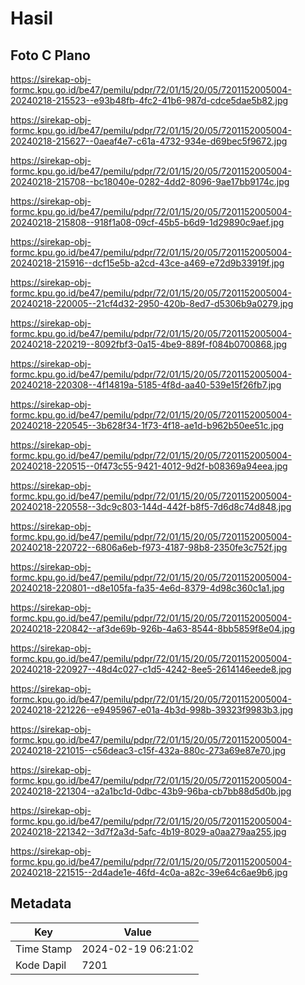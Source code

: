 # Hasil

## Foto C Plano

https://sirekap-obj-formc.kpu.go.id/be47/pemilu/pdpr/72/01/15/20/05/7201152005004-20240218-215523--e93b48fb-4fc2-41b6-987d-cdce5dae5b82.jpg

https://sirekap-obj-formc.kpu.go.id/be47/pemilu/pdpr/72/01/15/20/05/7201152005004-20240218-215627--0aeaf4e7-c61a-4732-934e-d69bec5f9672.jpg

https://sirekap-obj-formc.kpu.go.id/be47/pemilu/pdpr/72/01/15/20/05/7201152005004-20240218-215708--bc18040e-0282-4dd2-8096-9ae17bb9174c.jpg

https://sirekap-obj-formc.kpu.go.id/be47/pemilu/pdpr/72/01/15/20/05/7201152005004-20240218-215808--918f1a08-09cf-45b5-b6d9-1d29890c9aef.jpg

https://sirekap-obj-formc.kpu.go.id/be47/pemilu/pdpr/72/01/15/20/05/7201152005004-20240218-215916--dcf15e5b-a2cd-43ce-a469-e72d9b33919f.jpg

https://sirekap-obj-formc.kpu.go.id/be47/pemilu/pdpr/72/01/15/20/05/7201152005004-20240218-220005--21cf4d32-2950-420b-8ed7-d5306b9a0279.jpg

https://sirekap-obj-formc.kpu.go.id/be47/pemilu/pdpr/72/01/15/20/05/7201152005004-20240218-220219--8092fbf3-0a15-4be9-889f-f084b0700868.jpg

https://sirekap-obj-formc.kpu.go.id/be47/pemilu/pdpr/72/01/15/20/05/7201152005004-20240218-220308--4f14819a-5185-4f8d-aa40-539e15f26fb7.jpg

https://sirekap-obj-formc.kpu.go.id/be47/pemilu/pdpr/72/01/15/20/05/7201152005004-20240218-220545--3b628f34-1f73-4f18-ae1d-b962b50ee51c.jpg

https://sirekap-obj-formc.kpu.go.id/be47/pemilu/pdpr/72/01/15/20/05/7201152005004-20240218-220515--0f473c55-9421-4012-9d2f-b08369a94eea.jpg

https://sirekap-obj-formc.kpu.go.id/be47/pemilu/pdpr/72/01/15/20/05/7201152005004-20240218-220558--3dc9c803-144d-442f-b8f5-7d6d8c74d848.jpg

https://sirekap-obj-formc.kpu.go.id/be47/pemilu/pdpr/72/01/15/20/05/7201152005004-20240218-220722--6806a6eb-f973-4187-98b8-2350fe3c752f.jpg

https://sirekap-obj-formc.kpu.go.id/be47/pemilu/pdpr/72/01/15/20/05/7201152005004-20240218-220801--d8e105fa-fa35-4e6d-8379-4d98c360c1a1.jpg

https://sirekap-obj-formc.kpu.go.id/be47/pemilu/pdpr/72/01/15/20/05/7201152005004-20240218-220842--af3de69b-926b-4a63-8544-8bb5859f8e04.jpg

https://sirekap-obj-formc.kpu.go.id/be47/pemilu/pdpr/72/01/15/20/05/7201152005004-20240218-220927--48d4c027-c1d5-4242-8ee5-2614146eede8.jpg

https://sirekap-obj-formc.kpu.go.id/be47/pemilu/pdpr/72/01/15/20/05/7201152005004-20240218-221226--e9495967-e01a-4b3d-998b-39323f9983b3.jpg

https://sirekap-obj-formc.kpu.go.id/be47/pemilu/pdpr/72/01/15/20/05/7201152005004-20240218-221015--c56deac3-c15f-432a-880c-273a69e87e70.jpg

https://sirekap-obj-formc.kpu.go.id/be47/pemilu/pdpr/72/01/15/20/05/7201152005004-20240218-221304--a2a1bc1d-0dbc-43b9-96ba-cb7bb88d5d0b.jpg

https://sirekap-obj-formc.kpu.go.id/be47/pemilu/pdpr/72/01/15/20/05/7201152005004-20240218-221342--3d7f2a3d-5afc-4b19-8029-a0aa279aa255.jpg

https://sirekap-obj-formc.kpu.go.id/be47/pemilu/pdpr/72/01/15/20/05/7201152005004-20240218-221515--2d4ade1e-46fd-4c0a-a82c-39e64c6ae9b6.jpg


## Metadata

| Key        | Value               |
| ---------- | ------------------- |
| Time Stamp | 2024-02-19 06:21:02 |
| Kode Dapil | 7201                |



